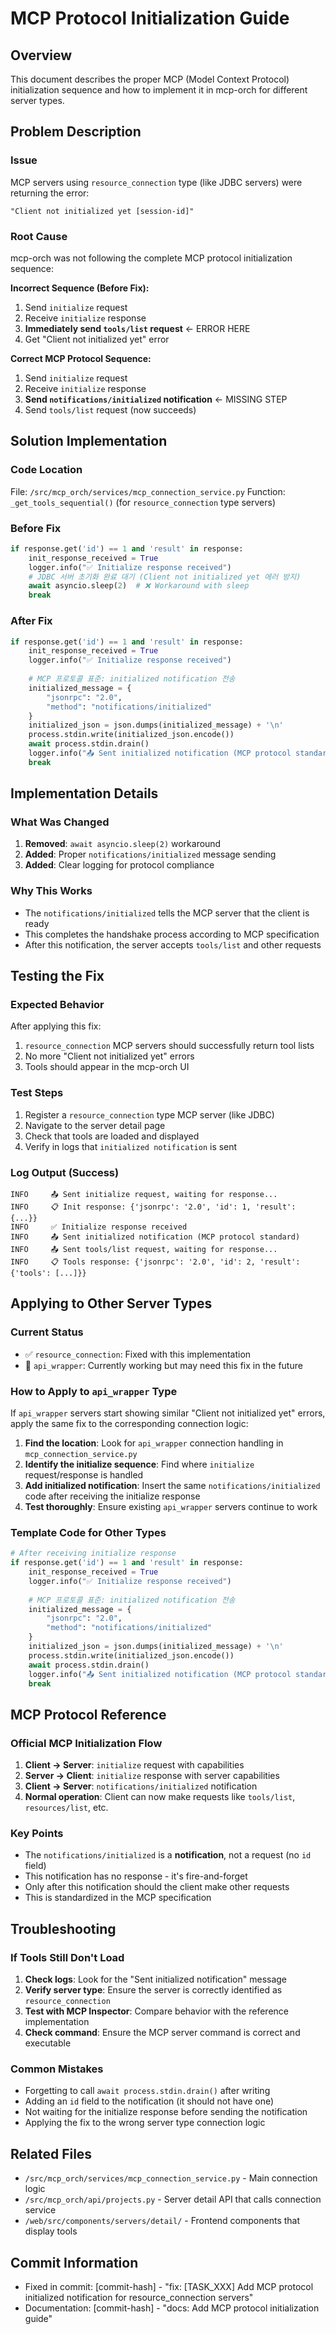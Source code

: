 # MCP Protocol Initialization Guide

## Overview
This document describes the proper MCP (Model Context Protocol) initialization sequence and how to implement it in mcp-orch for different server types.

## Problem Description

### Issue
MCP servers using `resource_connection` type (like JDBC servers) were returning the error:
```
"Client not initialized yet [session-id]"
```

### Root Cause
mcp-orch was not following the complete MCP protocol initialization sequence:

**Incorrect Sequence (Before Fix):**
1. Send `initialize` request
2. Receive `initialize` response  
3. **Immediately send `tools/list` request** ← ERROR HERE
4. Get "Client not initialized yet" error

**Correct MCP Protocol Sequence:**
1. Send `initialize` request
2. Receive `initialize` response
3. **Send `notifications/initialized` notification** ← MISSING STEP
4. Send `tools/list` request (now succeeds)

## Solution Implementation

### Code Location
File: `/src/mcp_orch/services/mcp_connection_service.py`
Function: `_get_tools_sequential()` (for `resource_connection` type servers)

### Before Fix
```python
if response.get('id') == 1 and 'result' in response:
    init_response_received = True
    logger.info("✅ Initialize response received")
    # JDBC 서버 초기화 완료 대기 (Client not initialized yet 에러 방지)
    await asyncio.sleep(2)  # ❌ Workaround with sleep
    break
```

### After Fix
```python
if response.get('id') == 1 and 'result' in response:
    init_response_received = True
    logger.info("✅ Initialize response received")
    
    # MCP 프로토콜 표준: initialized notification 전송
    initialized_message = {
        "jsonrpc": "2.0",
        "method": "notifications/initialized"
    }
    initialized_json = json.dumps(initialized_message) + '\n'
    process.stdin.write(initialized_json.encode())
    await process.stdin.drain()
    logger.info("📤 Sent initialized notification (MCP protocol standard)")
    break
```

## Implementation Details

### What Was Changed
1. **Removed**: `await asyncio.sleep(2)` workaround
2. **Added**: Proper `notifications/initialized` message sending
3. **Added**: Clear logging for protocol compliance

### Why This Works
- The `notifications/initialized` tells the MCP server that the client is ready
- This completes the handshake process according to MCP specification
- After this notification, the server accepts `tools/list` and other requests

## Testing the Fix

### Expected Behavior
After applying this fix:
1. `resource_connection` MCP servers should successfully return tool lists
2. No more "Client not initialized yet" errors
3. Tools should appear in the mcp-orch UI

### Test Steps
1. Register a `resource_connection` type MCP server (like JDBC)
2. Navigate to the server detail page
3. Check that tools are loaded and displayed
4. Verify in logs that `initialized notification` is sent

### Log Output (Success)
```
INFO     📤 Sent initialize request, waiting for response...
INFO     📋 Init response: {'jsonrpc': '2.0', 'id': 1, 'result': {...}}
INFO     ✅ Initialize response received
INFO     📤 Sent initialized notification (MCP protocol standard)
INFO     📤 Sent tools/list request, waiting for response...
INFO     📋 Tools response: {'jsonrpc': '2.0', 'id': 2, 'result': {'tools': [...]}}
```

## Applying to Other Server Types

### Current Status
- ✅ `resource_connection`: Fixed with this implementation
- 🔄 `api_wrapper`: Currently working but may need this fix in the future

### How to Apply to `api_wrapper` Type

If `api_wrapper` servers start showing similar "Client not initialized yet" errors, apply the same fix to the corresponding connection logic:

1. **Find the location**: Look for `api_wrapper` connection handling in `mcp_connection_service.py`
2. **Identify the initialize sequence**: Find where `initialize` request/response is handled
3. **Add initialized notification**: Insert the same `notifications/initialized` code after receiving the initialize response
4. **Test thoroughly**: Ensure existing `api_wrapper` servers continue to work

### Template Code for Other Types
```python
# After receiving initialize response
if response.get('id') == 1 and 'result' in response:
    init_response_received = True
    logger.info("✅ Initialize response received")
    
    # MCP 프로토콜 표준: initialized notification 전송
    initialized_message = {
        "jsonrpc": "2.0",
        "method": "notifications/initialized"
    }
    initialized_json = json.dumps(initialized_message) + '\n'
    process.stdin.write(initialized_json.encode())
    await process.stdin.drain()
    logger.info("📤 Sent initialized notification (MCP protocol standard)")
    break
```

## MCP Protocol Reference

### Official MCP Initialization Flow
1. **Client → Server**: `initialize` request with capabilities
2. **Server → Client**: `initialize` response with server capabilities  
3. **Client → Server**: `notifications/initialized` notification
4. **Normal operation**: Client can now make requests like `tools/list`, `resources/list`, etc.

### Key Points
- The `notifications/initialized` is a **notification**, not a request (no `id` field)
- This notification has no response - it's fire-and-forget
- Only after this notification should the client make other requests
- This is standardized in the MCP specification

## Troubleshooting

### If Tools Still Don't Load
1. **Check logs**: Look for the "Sent initialized notification" message
2. **Verify server type**: Ensure the server is correctly identified as `resource_connection`
3. **Test with MCP Inspector**: Compare behavior with the reference implementation
4. **Check command**: Ensure the MCP server command is correct and executable

### Common Mistakes
- Forgetting to call `await process.stdin.drain()` after writing
- Adding an `id` field to the notification (it should not have one)
- Not waiting for the initialize response before sending the notification
- Applying the fix to the wrong server type connection logic

## Related Files
- `/src/mcp_orch/services/mcp_connection_service.py` - Main connection logic
- `/src/mcp_orch/api/projects.py` - Server detail API that calls connection service
- `/web/src/components/servers/detail/` - Frontend components that display tools

## Commit Information
- Fixed in commit: [commit-hash] - "fix: [TASK_XXX] Add MCP protocol initialized notification for resource_connection servers"
- Documentation: [commit-hash] - "docs: Add MCP protocol initialization guide"